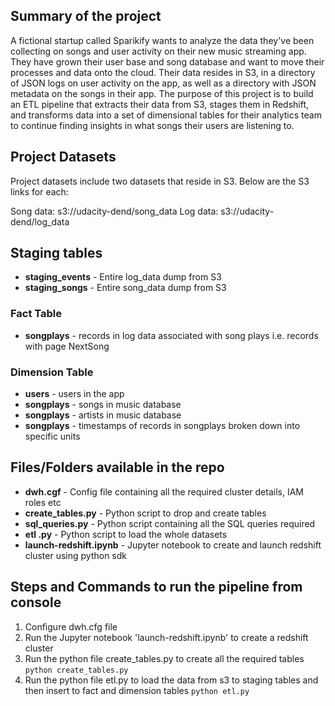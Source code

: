 ## Summary of the project
A fictional startup called Sparikify wants to analyze the data they've been collecting on songs and user activity on their new music streaming app. They have grown their user base and song database and want to move their processes and data onto the cloud. Their data resides in S3, in a directory of JSON logs on user activity on the app, as well as a directory with JSON metadata on the songs in their app. The purpose of this project is to build an ETL pipeline that extracts their data from S3, stages them in Redshift, and transforms data into a set of dimensional tables for their analytics team to continue finding insights in what songs their users are listening to.

## Project Datasets

Project datasets include two datasets that reside in S3. Below are the S3 links for each:

Song data: s3://udacity-dend/song_data
Log data: s3://udacity-dend/log_data


## Staging tables
* **staging_events** - Entire log_data dump from S3
* **staging_songs** - Entire song_data dump from S3 

### Fact Table
* **songplays** - records in log data associated with song plays i.e. records with page NextSong

### Dimension Table
* **users** - users in the app
* **songplays** - songs in music database
* **songplays** - artists in music database
* **songplays** - timestamps of records in songplays broken down into specific units


## Files/Folders available in the repo

* **dwh.cgf** - Config file containing all the required cluster details, IAM roles etc
* **create_tables.py** - Python script to drop and create tables
* **sql_queries.py** - Python script containing all the SQL queries required
* **etl .py** - Python script to load the whole datasets
* **launch-redshift.ipynb** - Jupyter notebook to create and launch redshift cluster using python sdk

## Steps and Commands to run the pipeline from console

1. Configure dwh.cfg file
2. Run the Jupyter notebook 'launch-redshift.ipynb' to create a redshift cluster
2. Run the python file create_tables.py to create all the required tables
    `python create_tables.py` 
3. Run the python file etl.py to load the data from s3 to staging tables and then insert to fact and dimension tables
    `python etl.py` 

